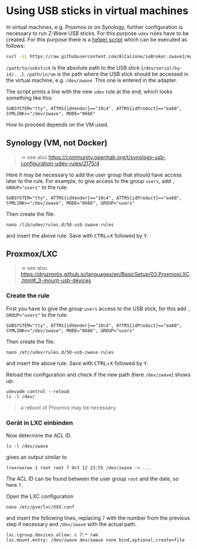 # Using USB sticks in virtual machines

In virtual machines, e.g. Proxmox or on Synology, further configuration is necessary to run Z-Wave USB sticks. For this purpose `udev` rules have to be created. For this purpose there is a [helper script](https://raw.githubusercontent.com/AlCalzone/ioBroker.zwave2/master/docs/udev.sh) which can be executed as follows:

```bash
curl -sL https://raw.githubusercontent.com/AlCalzone/ioBroker.zwave2/master/docs/udev.sh | bash -s -- /pfad/to/usbstick /pfad/in/the/vm
```

`/path/to/usbstick` is the absolute path to the USB stick (`/dev/serial/by-id/...`).
`/path/in/vm` is the path where the USB stick should be accessed in the virtual machine, e.g. `/dev/zwave`. This one is entered in the adapter.

The script prints a line with the new `udev` rule at the end, which looks something like this:

```
SUBSYSTEM="tty", ATTRS{idVendor}=="10c4", ATTRS{idProduct}=="ea60", SYMLINK+="/dev/zwave", MODE="0666"
```

How to proceed depends on the VM used.

## Synology (VM, not Docker)

> → see also https://community.openhab.org/t/synology-usb-configuration-udev-rules/2175/4

Here it may be necessary to add the user group that should have access later to the rule. For example, to give access to the group `users`, add `, GROUP="users"` to the rule:

```
SUBSYSTEM="tty", ATTRS{idVendor}=="10c4", ATTRS{idProduct}=="ea60", SYMLINK+="/dev/zwave", MODE="0666", GROUP="users"
```

Then create the file:

```
nano /lib/udev/rules.d/50-usb-zwave.rules
```

and insert the above rule. Save with <kbd>CTRL</kbd>+<kbd>X</kbd> followed by <kbd>Y</kbd>.

## Proxmox/LXC

> → see also https://drozmotix.github.io/languages/en/BasicSetup/03.ProxmoxLXC.html#_3-mount-usb-devices

### Create the rule

First you have to give the group `users` access to the USB stick, for this add `, GROUP="users"` to the rule:

```
SUBSYSTEM="tty", ATTRS{idVendor}=="10c4", ATTRS{idProduct}=="ea60", SYMLINK+="/dev/zwave", MODE="0666", GROUP="users"
```

Then create the file:

```
nano /etc/udev/rules.d/50-usb-zwave.rules
```

and insert the above rule. Save with <kbd>CTRL</kbd>+<kbd>X</kbd> followed by <kbd>Y</kbd>.

Reload the configuration and check if the new path (here `/dev/zwave`) shows up:

```
udevadm control --reload
ls -l /dev/
```

> a reboot of Proxmox may be necessary.

### Gerät in LXC einbinden

Now determine the ACL ID.

```
ls -l /dev/zwave
```

gives an output similar to

```
lrwxrwxrwx 1 root root 7 Oct 12 23:55 /dev/zwave -> ...
```

The ACL ID can be found between the user group `root` and the date, so here `7`.

Open the LXC configuration

```
nano /etc/pve/lxc/XXX.conf
```

and insert the following lines, replacing `7` with the number from the previous step if necessary and `/dev/zwave` with the actual path.

```
lxc.cgroup.devices.allow: c 7:* rwm
lxc.mount.entry: /dev/zwave dev/zwave none bind,optional,create=file
```
